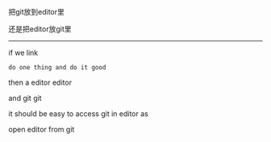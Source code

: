 把git放到editor里

还是把editor放git里

---

if we link

`do one thing and do it good`

then a editor editor

and git git

it should be easy to access git in editor as

open editor from git

